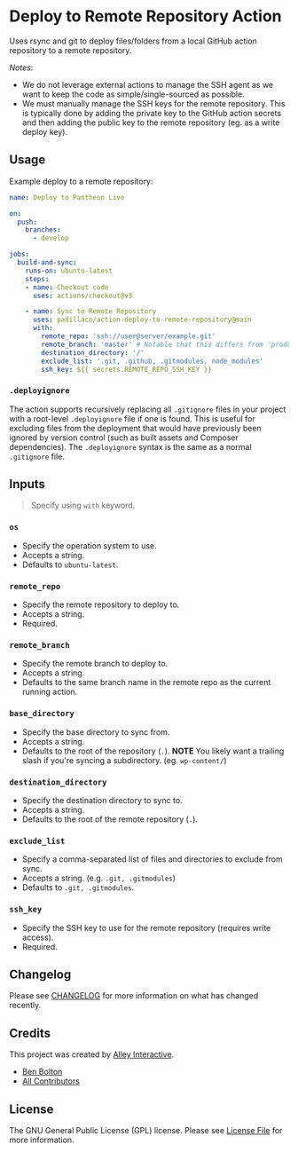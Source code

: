 # Deploy to Remote Repository Action

Uses rsync and git to deploy files/folders from a local GitHub action repository
to a remote repository.

_Notes_:

- We do not leverage external actions to manage the SSH agent as we want to keep
  the code as simple/single-sourced as possible.
- We must manually manage the SSH keys for the remote repository. This is
  typically done by adding the private key to the GitHub action secrets and then
  adding the public key to the remote repository (eg. as a write deploy key).

## Usage

Example deploy to a remote repository:

```yml
name: Deploy to Pantheon Live

on:
  push:
    branches:
      - develop

jobs:
  build-and-sync:
    runs-on: ubuntu-latest
    steps:
    - name: Checkout code
      uses: actions/checkout@v3

    - name: Sync to Remote Repository
      uses: padillaco/action-deploy-to-remote-repository@main
      with:
        remote_repo: 'ssh://user@server/example.git'
        remote_branch: 'master' # Notable that this differs from 'production'
        destination_directory: '/'
        exclude_list: '.git, .github, .gitmodules, node_modules'
        ssh_key: ${{ secrets.REMOTE_REPO_SSH_KEY }}
```

### `.deployignore`

The action supports recursively replacing all `.gitignore` files in your project
with a root-level `.deployignore` file if one is found. This is useful for
excluding files from the deployment that would have previously been ignored by
version control (such as built assets and Composer dependencies). The
`.deployignore` syntax is the same as a normal `.gitignore` file.

## Inputs

> Specify using `with` keyword.

### `os`

- Specify the operation system to use.
- Accepts a string.
- Defaults to `ubuntu-latest`.

### `remote_repo`

- Specify the remote repository to deploy to.
- Accepts a string.
- Required.

### `remote_branch`

- Specify the remote branch to deploy to.
- Accepts a string.
- Defaults to the same branch name in the remote repo as the current running
  action.

### `base_directory`

- Specify the base directory to sync from.
- Accepts a string.
- Defaults to the root of the repository (`.`). **NOTE** You likely want a
  trailing slash if you're syncing a subdirectory. (eg. `wp-content/`)

### `destination_directory`

- Specify the destination directory to sync to.
- Accepts a string.
- Defaults to the root of the remote repository (`.`).

### `exclude_list`

- Specify a comma-separated list of files and directories to exclude from sync.
- Accepts a string. (e.g. `.git, .gitmodules`)
- Defaults to `.git, .gitmodules`.

### `ssh_key`

- Specify the SSH key to use for the remote repository (requires write access).
- Required.

## Changelog

Please see [CHANGELOG](CHANGELOG.md) for more information on what has changed
recently.

## Credits

This project was created by [Alley Interactive](https://github.com/alleyinteractive).

- [Ben Bolton](https://github.com/benpbolton)
- [All Contributors](https://github.com/alleyinteractive/action-deploy-to-remote-repository/graphs/contributors)

## License

The GNU General Public License (GPL) license. Please see [License File](LICENSE)
for more information.
